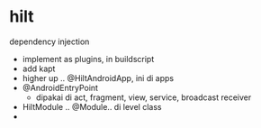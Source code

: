 # hilt
dependency injection   
- implement as plugins, in buildscript
- add kapt
- higher up .. @HiltAndroidApp, ini di apps
- @AndroidEntryPoint
    - dipakai di act, fragment, view, service, broadcast receiver
- HiltModule .. @Module.. di level class
- 